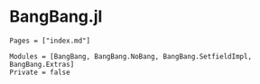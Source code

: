 # BangBang.jl

```@index
Pages = ["index.md"]
```

```@autodocs
Modules = [BangBang, BangBang.NoBang, BangBang.SetfieldImpl, BangBang.Extras]
Private = false
```
